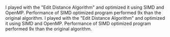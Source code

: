 I played with the "Edit Distance Algorithm" and optimized it using SIMD and OpenMP. Performance of SIMD optimized program performed 9x than the original algorithm. I played with the "Edit Distance Algorithm" and optimized it using SIMD and OpenMP. Performance of SIMD optimized program performed 9x than the original algorithm.
